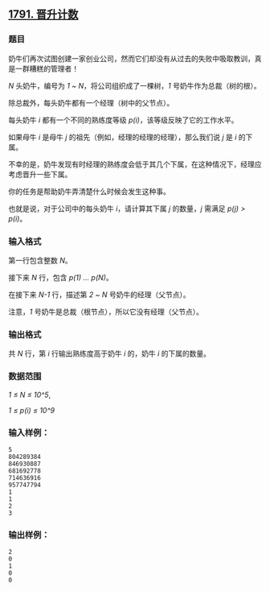 ## [1791. 晋升计数](https://www.acwing.com/problem/content/1793/)

### 题目

奶牛们再次试图创建一家创业公司，然而它们却没有从过去的失败中吸取教训，真是一群糟糕的管理者！

*N* 头奶牛，编号为 *1 ~ N*，将公司组织成了一棵树，*1* 号奶牛作为总裁（树的根）。

除总裁外，每头奶牛都有一个经理（树中的父节点）。

每头奶牛 *i* 都有一个不同的熟练度等级 *p(i)*，该等级反映了它的工作水平。

如果母牛 *i* 是母牛 *j* 的祖先（例如，经理的经理的经理），那么我们说 *j* 是 *i* 的下属。

不幸的是，奶牛发现有时经理的熟练度会低于其几个下属，在这种情况下，经理应考虑晋升一些下属。

你的任务是帮助奶牛弄清楚什么时候会发生这种事。

也就是说，对于公司中的每头奶牛 *i*，请计算其下属 *j* 的数量，*j* 需满足 *p(j) > p(i)*。

### 输入格式

第一行包含整数 *N*。

接下来 *N* 行，包含 *p(1) … p(N)*。

在接下来 *N-1* 行，描述第 *2 ~ N* 号奶牛的经理（父节点）。

注意，*1* 号奶牛是总裁（根节点），所以它没有经理（父节点）。

### 输出格式

共 *N* 行，第 *i* 行输出熟练度高于奶牛 *i* 的，奶牛 *i* 的下属的数量。

### 数据范围

*1 ≤ N ≤ 10^5*,

*1 ≤ p(i) ≤ 10^9*

### 输入样例：

```
5
804289384
846930887
681692778
714636916
957747794
1
1
2
3
```

### 输出样例：

```
2
0
1
0
0
```
